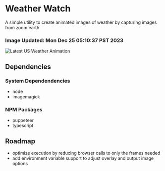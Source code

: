 # Weather Watch

A simple utility to create animated images of weather by capturing images from zoom.earth

### Image Updated: Mon Dec 25 05:10:37 PST 2023

![Latest US Weather Animation](animations/2023-12-25.webp)

## Dependencies
### System Dependendencies
* node
* imagemagick
### NPM Packages
* puppeteer
* typescript

## Roadmap
* optimize execution by reducing browser calls to only the frames needed
* add environment variable support to adjust overlay and output image options
